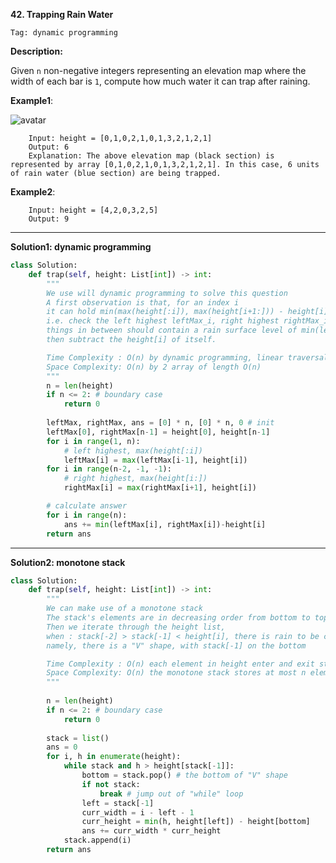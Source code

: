 **42. Trapping Rain Water**

```Tag: dynamic programming```

**Description:**

Given ```n``` non-negative integers representing an elevation map where the width of each bar is ```1```, compute how much water it can trap after raining.

**Example1**:

![avatar](Fig/42-E1.png)

        Input: height = [0,1,0,2,1,0,1,3,2,1,2,1]
        Output: 6
        Explanation: The above elevation map (black section) is represented by array [0,1,0,2,1,0,1,3,2,1,2,1]. In this case, 6 units of rain water (blue section) are being trapped.

**Example2**:

        Input: height = [4,2,0,3,2,5]
        Output: 9

-----------

**Solution1: dynamic programming**

```python
class Solution:
    def trap(self, height: List[int]) -> int:
        """
        We use will dynamic programming to solve this question
        A first observation is that, for an index i
        it can hold min(max(height[:i]), max(height[i+1:])) - height[i] amount of rain
        i.e. check the left highest leftMax_i, right highest rightMax_i, 
        things in between should contain a rain surface level of min(leftMax_i, rightMax_i)
        then subtract the height[i] of itself.

        Time Complexity : O(n) by dynamic programming, linear traversal
        Space Complexity: O(n) by 2 array of length O(n)
        """
        n = len(height)
        if n <= 2: # boundary case
            return 0
        
        leftMax, rightMax, ans = [0] * n, [0] * n, 0 # init
        leftMax[0], rightMax[n-1] = height[0], height[n-1]
        for i in range(1, n):
            # left highest, max(height[:i])
            leftMax[i] = max(leftMax[i-1], height[i])
        for i in range(n-2, -1, -1):
            # right highest, max(height[i:])
            rightMax[i] = max(rightMax[i+1], height[i])

        # calculate answer
        for i in range(n):
            ans += min(leftMax[i], rightMax[i])-height[i]
        return ans
```

-----------

**Solution2: monotone stack**

```python
class Solution:
    def trap(self, height: List[int]) -> int:
        """
        We can make use of a monotone stack
        The stack's elements are in decreasing order from bottom to top
        Then we iterate through the height list, 
        when : stack[-2] > stack[-1] < height[i], there is rain to be collected = width * height = (i-index(stack[-2])-1) * (min(height[i], stack[-2])-stack[-1])
        namely, there is a "V" shape, with stack[-1] on the bottom

        Time Complexity : O(n) each element in height enter and exit stack at most once
        Space Complexity: O(n) the monotone stack stores at most n elements
        """
        
        n = len(height)
        if n <= 2: # boundary case
            return 0
        
        stack = list()
        ans = 0
        for i, h in enumerate(height):
            while stack and h > height[stack[-1]]:
                bottom = stack.pop() # the bottom of "V" shape
                if not stack:
                    break # jump out of "while" loop
                left = stack[-1]
                curr_width = i - left - 1
                curr_height = min(h, height[left]) - height[bottom]
                ans += curr_width * curr_height
            stack.append(i)
        return ans
```
